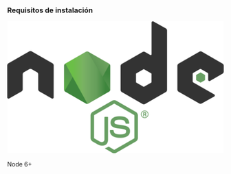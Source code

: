 ### Requisitos de instalación

![nodejs](media/nodejs.png) <!-- .element: style="width: 50%; text-align: center;" -->

Node 6+ <!-- .element: style="text-align: left;" -->
